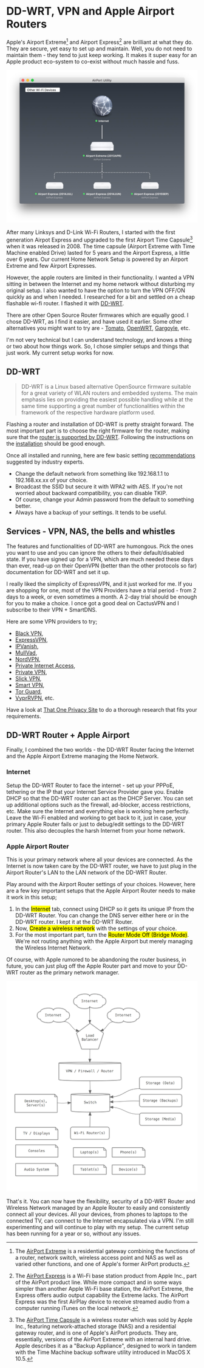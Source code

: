 # DD-WRT, VPN and Apple Airport Routers

Apple's Airport Extreme[^AirportExtreme] and Airport Express[^AirportExpress] are brilliant at what they do. They are secure, yet easy to set up and maintain. Well, you do not need to maintain them - they tend to just keep working. It makes it super easy for an Apple product eco-system to co-exist without much hassle and fuss.

<img class="large" src="/static/2016/airport-wireless.jpg" alt="Apple Airport Wireless">

After many Linksys and D-Link Wi-Fi Routers, I started with the first generation Airpot Express and upgraded to the first Airport Time Capsule[^AirportTimeCapsule] when it was released in 2008. The time capsule (Airport Extreme with Time Machine enabled Drive) lasted for 5 years and the Airport Express, a little over 6 years. Our current Home Network Setup is powered by an Airport Extreme and few Airport Expresses.

However, the apple routers are limited in their functionality. I wanted a VPN sitting in between the Internet and my home network without disturbing my original setup. I also wanted to have the option to turn the VPN OFF/ON quickly as and when I needed. I researched for a bit and settled on a cheap flashable wi-fi router. I flashed it with [DD-WRT](http://www.dd-wrt.com/).

There are other Open Source Router firmwares which are equally good. I chose DD-WRT, as I find it easier, and have used it earlier. Some other alternatives you might want to try are - [Tomato](http://www.polarcloud.com/tomato), [OpenWRT](https://openwrt.org/), [Gargoyle](http://www.gargoyle-router.com/), etc.

I'm not very technical but I can understand technology, and knows a thing or two about how things work. So, I chose simpler setups and things that just work. My current setup works for now.

## DD-WRT

> DD-WRT is a Linux based alternative OpenSource firmware suitable for a great variety of WLAN routers and embedded systems. The main emphasis lies on providing the easiest possible handling while at the same time supporting a great number of functionalities within the framework of the respective hardware platform used.

Flashing a router and installation of DD-WRT is pretty straight forward. The most important part is to choose the right firmware for the router, making sure that the [router is supported by DD-WRT](http://www.dd-wrt.com/site/support/router-database). Following the instructions on the [installation](http://www.dd-wrt.com/wiki/index.php/Installation) should be good enough.

Once all installed and running, here are few basic setting [recommendations](http://dfarq.homeip.net/recommended-dd-wrt-settings/) suggested by industry experts.

- Change the default network from something like 192.168.1.1 to 192.168.xx.xx of your choice.
- Broadcast the SSID but secure it with WPA2 with AES. If you're not worried about backward compatibility, you can disable TKIP.
- Of course, change your Admin password from the default to something better.
- Always have a backup of your settings. It tends to be useful.

## Services - VPN, NAS, the bells and whistles

The features and functionalities of DD-WRT are humongous. Pick the ones you want to use and you can ignore the others to their default/disabled state. If you have signed up for a VPN, which are much needed these days than ever, read-up on their OpenVPN (better than the other protocols so far) documentation for DD-WRT and set it up.

I really liked the simplicity of ExpressVPN, and it just worked for me. If you are shopping for one, most of the VPN Providers have a trial period - from 2 days to a week, or even sometimes a month. A 2-day trial should be enough for you to make a choice. I once got a good deal on CactusVPN and I subscribe to their VPN + SmartDNS.

Here are some VPN providers to try;

- [Black VPN](https://www.blackvpn.com/),
- [ExpressVPN](https://www.expressvpn.com),
- [IPVanish](https://www.ipvanish.com/),
- [MullVad](https://mullvad.net/),
- [NordVPN](http://nordvpn.com/),
- [Private Internet Access](https://www.privateinternetaccess.com/),
- [Private VPN](https://privatevpn.com/),
- [Slick VPN](https://www.slickvpn.com/),
- [Smart VPN](https://www.smartvpn.com/),
- [Tor Guard](https://torguard.net/),
- [VyprRVPN](https://www.goldenfrog.com/vyprvpn),
etc.

Have a look at [That One Privacy Site](https://thatoneprivacysite.net/) to do a thorough research that fits your requirements.

## DD-WRT Router + Apple Airport

Finally, I combined the two worlds - the DD-WRT Router facing the Internet and the Apple Airport Extreme managing the Home Network.

### Internet

Setup the DD-WRT Router to face the internet - set up your PPPoE, tethering or the IP that your Internet Service Provider gave you. Enable DHCP so that the DD-WRT router can act as the DHCP Server. You can set up additional options such as the firewall, ad-blocker, access restrictions, etc. Make sure the Internet and everything else is working here perfectly. Leave the Wi-Fi enabled and working to get back to it, just in case, your primary Apple Router fails or just to debug/edit settings to the DD-WRT router. This also decouples the harsh Internet from your home network.

### Apple Airport Router

This is your primary network where all your devices are connected. As the Internet is now taken care by the DD-WRT router, we have to just plug in the Airport Router's LAN to the LAN network of the DD-WRT Router.

Play around with the Airport Router settings of your choices. However, here are a few key important setups that the Apple Airport Router needs to make it work in this setup;

1. In the <mark>Internet</mark> tab, connect using DHCP so it gets its unique IP from the DD-WRT Router. You can change the DNS server either here or in the DD-WRT router. I kept it at the DD-WRT Router.
1. Now, <mark>Create a wireless network</mark> with the settings of your choice.
1. For the most important part, turn the <mark>Router Mode Off (Bridge Mode)</mark>. We're not routing anything with the Apple Airport but merely managing the Wireless Internet Network.

Of course, with Apple rumored to be abandoning the router business, in future, you can just plug off the Apple Router part and move to your DD-WRT router as the primary network manager.

![Oinam Home Network in 2016)](/static/2016/oinam-home-network.png)

That's it. You can now have the flexibility, security of a DD-WRT Router and Wireless Network managed by an Apple Router to easily and consistently connect all your devices. All your devices, from phones to laptops to the connected TV, can connect to the Internet encapsulated via a VPN. I'm still experimenting and will continue to play with my setup. The current setup has been running for a year or so, without any issues.

[^AirportExtreme]: The [AirPort Extreme](https://en.wikipedia.org/wiki/AirPort_Extreme) is a residential gateway combining the functions of a router, network switch, wireless access point and NAS as well as varied other functions, and one of Apple's former AirPort products.

[^AirportExpress]: The [AirPort Express](https://en.wikipedia.org/wiki/AirPort_Express) is a Wi-Fi base station product from Apple Inc., part of the AirPort product line. While more compact and in some ways simpler than another Apple Wi-Fi base station, the AirPort Extreme, the Express offers audio output capability the Extreme lacks. The AirPort Express was the first AirPlay device to receive streamed audio from a computer running iTunes on the local network.

[^AirportTimeCapsule]: The [AirPort Time Capsule](https://en.wikipedia.org/wiki/AirPort_Time_Capsule) is a wireless router which was sold by Apple Inc., featuring network-attached storage (NAS) and a residential gateway router, and is one of Apple's AirPort products. They are, essentially, versions of the AirPort Extreme with an internal hard drive. Apple describes it as a "Backup Appliance", designed to work in tandem with the Time Machine backup software utility introduced in MacOS X 10.5.
